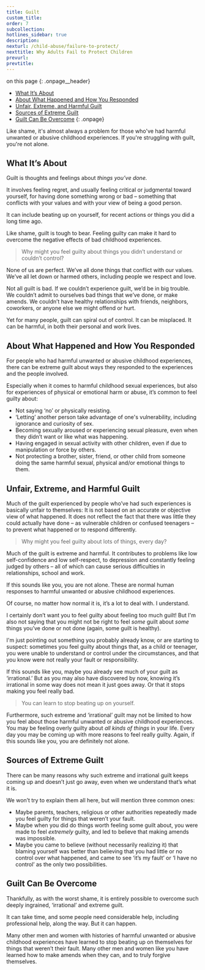 ```yaml
---
title: Guilt
custom_title:
order: 7
subcollection:
hotlines_sidebar: true
description:
nexturl: /child-abuse/failure-to-protect/
nexttitle: Why Adults Fail to Protect Children
prevurl:
prevtitle:
---
```



on this page
{: .onpage__header}

* [What It’s About](#what-its-about)
* [About What Happened and How You Responded](#about-what-happened-and-how-you-responded)
* [Unfair, Extreme, and Harmful Guilt](#unfair-extreme-and-harmful-guilt)
* [Sources of Extreme Guilt](#sources-of-extreme-guilt)
* [Guilt Can Be Overcome](#guilt-can-be-overcome)
{: .onpage}

Like shame, it's almost always a problem for those who've had harmful unwanted or abusive childhood experiences. If you're struggling with guilt, you're not alone.

## What It’s About

Guilt is thoughts and feelings about *things you’ve done.*

It involves feeling regret, and usually feeling critical or judgmental toward yourself, for having done something wrong or bad – something that conflicts with your values and with your view of being a good person.

It can include beating up on yourself, for recent actions or things you did a long time ago.

Like shame, guilt is tough to bear. Feeling guilty can make it hard to overcome the negative effects of bad childhood experiences.

> Why might you feel guilty about things you didn’t understand or couldn’t control?

None of us are perfect. We’ve all done things that conflict with our values. We’ve all let down or harmed others, including people we respect and love.

Not all guilt is bad. If we couldn’t experience guilt, we’d be in big trouble. We couldn’t admit to ourselves bad things that we’ve done, or make amends. We couldn’t have healthy relationships with friends, neighbors, coworkers, or anyone else we might offend or hurt.

Yet for many people, guilt can spiral out of control. It can be misplaced. It can be harmful, in both their personal and work lives.

## About What Happened and How You Responded

For people who had harmful unwanted or abusive childhood experiences, there can be extreme guilt about ways they responded to the experiences and the people involved.

Especially when it comes to harmful childhood sexual experiences, but also for experiences of physical or emotional harm or abuse, it’s common to feel guilty about:

* Not saying ‘no’ or physically resisting.
* ‘Letting’ another person take advantage of one's vulnerability, including ignorance and curiosity of sex.
* Becoming sexually aroused or experiencing sexual pleasure, even when they didn’t want or like what was happening.
* Having engaged in sexual activity with other children, even if due to manipulation or force by others.
* Not protecting a brother, sister, friend, or other child from someone doing the same harmful sexual, physical and/or emotional things to them.


## Unfair, Extreme, and Harmful Guilt

Much of the guilt experienced by people who’ve had such experiences is basically unfair to themselves: It is not based on an accurate or objective view of what happened. It does not reflect the fact that there was little they could actually have done – as vulnerable children or confused teenagers – to prevent what happened or to respond differently.

> Why might you feel guilty about lots of things, every day?

Much of the guilt is extreme and harmful. It contributes to problems like low self-confidence and low self-respect, to depression and constantly feeling judged by others – all of which can cause serious difficulties in relationships, school and work.

If this sounds like you, you are not alone. These are normal human responses to harmful unwanted or abusive childhood experiences.

Of course, no matter how normal it is, it’s a lot to deal with. I understand.

I certainly don’t want you to feel guilty about feeling too much guilt! But I'm also not saying that you might not be right to feel *some* guilt about *some* things you’ve done or not done (again, some guilt is healthy).

I'm just pointing out something you probably already know, or are starting to suspect: sometimes you feel guilty about things that, as a child or teenager, you were unable to understand or control under the circumstances, and that you know were not really your fault or responsibility.

If this sounds like you, maybe you already see much of your guilt as ‘irrational.’ But as you may also have discovered by now, knowing it’s irrational in some way does not mean it just goes away. Or that it stops making you feel really bad.

> You can learn to stop beating up on yourself.

Furthermore, such extreme and ‘irrational’ guilt may not be limited to how you feel about those harmful unwanted or abusive childhood experiences. You may be feeling overly guilty about *all kinds of things* in your life. Every day you may be coming up with more reasons to feel really guilty. Again, if this sounds like you, you are definitely not alone.

## Sources of Extreme Guilt

There can be many reasons why such extreme and irrational guilt keeps coming up and doesn’t just go away, even when we understand that’s what it is.

We won’t try to explain them all here, but will mention three common ones:

* Maybe parents, teachers, religious or other authorities repeatedly made you feel guilty for things that weren’t your fault.
* Maybe when you did do things worth feeling some guilt about, you were made to feel *extremely* guilty, and led to believe that making amends was impossible.
* Maybe you came to believe (without necessarily realizing it) that blaming yourself was better than believing that you had little or no control over what happened, and came to see ‘it’s my fault’ or ‘I have no control’ as the only two possibilities.


## Guilt Can Be Overcome

Thankfully, as with the worst shame, it is entirely possible to overcome such deeply ingrained, ‘irrational’ and extreme guilt.

It can take time, and some people need considerable help, including professional help, along the way. But it can happen.

Many other men and women with histories of harmful unwanted or abusive childhood experiences have learned to stop beating up on themselves for things that weren’t their fault. Many other men and women like you have learned how to make amends when they can, and to truly forgive themselves.